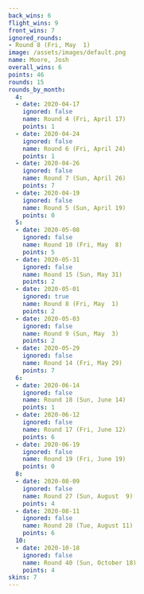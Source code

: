 ```yaml
---
back_wins: 6
flight_wins: 9
front_wins: 7
ignored_rounds:
- Round 8 (Fri, May  1)
image: /assets/images/default.png
name: Moore, Josh
overall_wins: 6
points: 46
rounds: 15
rounds_by_month:
  4:
  - date: 2020-04-17
    ignored: false
    name: Round 4 (Fri, April 17)
    points: 1
  - date: 2020-04-24
    ignored: false
    name: Round 6 (Fri, April 24)
    points: 1
  - date: 2020-04-26
    ignored: false
    name: Round 7 (Sun, April 26)
    points: 7
  - date: 2020-04-19
    ignored: false
    name: Round 5 (Sun, April 19)
    points: 0
  5:
  - date: 2020-05-08
    ignored: false
    name: Round 10 (Fri, May  8)
    points: 5
  - date: 2020-05-31
    ignored: false
    name: Round 15 (Sun, May 31)
    points: 2
  - date: 2020-05-01
    ignored: true
    name: Round 8 (Fri, May  1)
    points: 2
  - date: 2020-05-03
    ignored: false
    name: Round 9 (Sun, May  3)
    points: 2
  - date: 2020-05-29
    ignored: false
    name: Round 14 (Fri, May 29)
    points: 7
  6:
  - date: 2020-06-14
    ignored: false
    name: Round 18 (Sun, June 14)
    points: 1
  - date: 2020-06-12
    ignored: false
    name: Round 17 (Fri, June 12)
    points: 6
  - date: 2020-06-19
    ignored: false
    name: Round 19 (Fri, June 19)
    points: 0
  8:
  - date: 2020-08-09
    ignored: false
    name: Round 27 (Sun, August  9)
    points: 4
  - date: 2020-08-11
    ignored: false
    name: Round 28 (Tue, August 11)
    points: 6
  10:
  - date: 2020-10-18
    ignored: false
    name: Round 40 (Sun, October 18)
    points: 4
skins: 7
---
```

